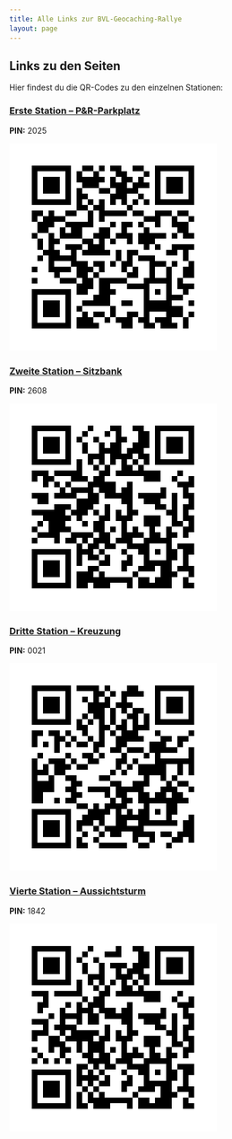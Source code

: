 ```yaml
---
title: Alle Links zur BVL-Geocaching-Rallye
layout: page
---
```


## Links zu den Seiten

Hier findest du die QR-Codes zu den einzelnen Stationen:

### [Erste Station – P&R-Parkplatz](parkplatz)

**PIN:** 2025

![Parkplatz QR-Code](qrcodes/parkplatz.png)

### [Zweite Station – Sitzbank](bank)

**PIN:** 2608

![Sitzbank QR-Code](qrcodes/bank.png)

### [Dritte Station – Kreuzung](kreuzung)

**PIN:** 0021

![Kreuzung QR-Code](qrcodes/kreuzung.png)

### [Vierte Station – Aussichtsturm](turm)

**PIN:** 1842

![Aussichtsturm QR-Code](qrcodes/turm.png)
